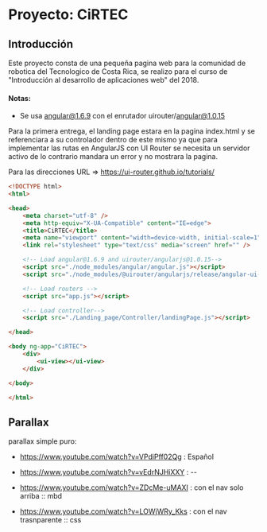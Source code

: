 # Proyecto: CiRTEC

## Introducción

Este proyecto consta de una pequeña pagina web para la comunidad de robotica del Tecnologico de Costa Rica, se realizo para el curso de "Introducción al desarrollo de aplicaciones web" del 2018.

#### Notas:

* Se usa angular@1.6.9 con el enrutador uirouter/angular@1.0.15

Para la primera entrega, el landing page estara en la pagina index.html y se referenciara a su controlador dentro de este mismo ya que para implementar las rutas en AngularJS con UI Router se necesita un servidor activo de lo contrario mandara un error y no mostrara la pagina.

Para las direcciones URL => https://ui-router.github.io/tutorials/

```html
<!DOCTYPE html>
<html>

<head>
    <meta charset="utf-8" />
    <meta http-equiv="X-UA-Compatible" content="IE=edge">
    <title>CiRTEC</title>
    <meta name="viewport" content="width=device-width, initial-scale=1">
    <link rel="stylesheet" type="text/css" media="screen" href="" />

    <!-- Load angular@1.6.9 and uirouter/angularjs@1.0.15-->
    <script src="./node_modules/angular/angular.js"></script>
    <script src="./node_modules/@uirouter/angularjs/release/angular-ui-router.js"></script>

    <!-- Load routers -->
    <script src="app.js"></script>

    <!-- Load controller-->
    <script src="./Landing_page/Controller/landingPage.js"></script>

</head>

<body ng-app="CiRTEC">
    <div>
        <ui-view></ui-view>
    </div>

</body>

</html>
```

## Parallax

parallax simple puro:

* https://www.youtube.com/watch?v=VPdiPff02Qg : Español
* https://www.youtube.com/watch?v=vEdrNJHiXXY : --

* https://www.youtube.com/watch?v=ZDcMe-uMAXI : con el nav solo arriba :: mbd
* https://www.youtube.com/watch?v=LOWjWRy_Kks : con el nav trasnparente :: css

